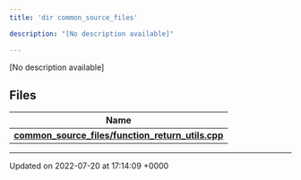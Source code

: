 ```yaml
---
title: 'dir common_source_files'

description: "[No description available]"

---
```







[No description available]

## Files

| Name           |
| -------------- |
| **[common_source_files/function_return_utils.cpp](/documentation/code/files/function__return__utils_8cpp/#file-function-return-utils.cpp)**  |






-------------------------------

Updated on 2022-07-20 at 17:14:09 +0000
